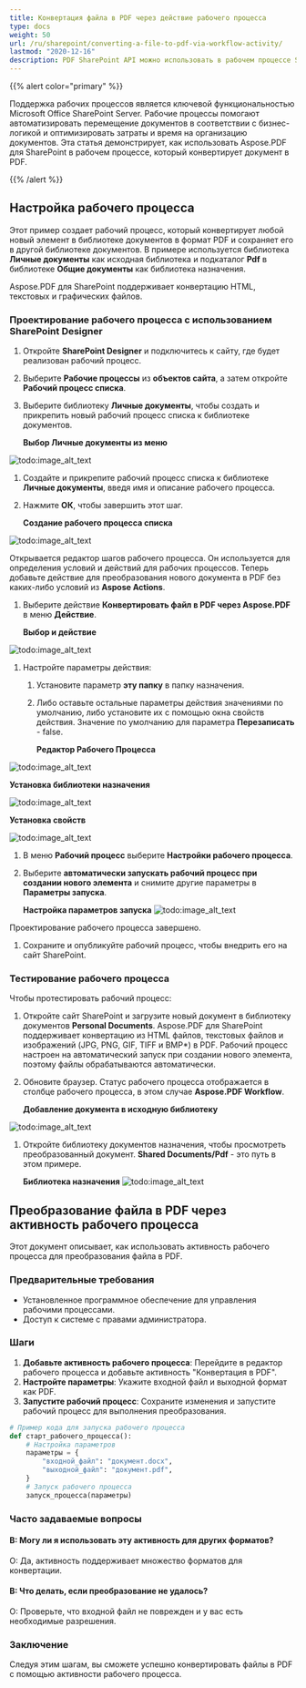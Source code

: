 ```yaml
---
title: Конвертация файла в PDF через действие рабочего процесса
type: docs
weight: 50
url: /ru/sharepoint/converting-a-file-to-pdf-via-workflow-activity/
lastmod: "2020-12-16"
description: PDF SharePoint API можно использовать в рабочем процессе SharePoint для конвертации документа в PDF.
---
```


{{% alert color="primary" %}}

Поддержка рабочих процессов является ключевой функциональностью Microsoft Office SharePoint Server. Рабочие процессы помогают автоматизировать перемещение документов в соответствии с бизнес-логикой и оптимизировать затраты и время на организацию документов. Эта статья демонстрирует, как использовать Aspose.PDF для SharePoint в рабочем процессе, который конвертирует документ в PDF.

{{% /alert %}}
## **Настройка рабочего процесса**

Этот пример создает рабочий процесс, который конвертирует любой новый элемент в библиотеке документов в формат PDF и сохраняет его в другой библиотеке документов. В примере используется библиотека **Личные документы** как исходная библиотека и подкаталог **Pdf** в библиотеке **Общие документы** как библиотека назначения.

Aspose.PDF для SharePoint поддерживает конвертацию HTML, текстовых и графических файлов.

### **Проектирование рабочего процесса с использованием SharePoint Designer**

1. Откройте **SharePoint Designer** и подключитесь к сайту, где будет реализован рабочий процесс.
1. Выберите **Рабочие процессы** из **объектов сайта**, а затем откройте **Рабочий процесс списка**.
1. Выберите библиотеку **Личные документы**, чтобы создать и прикрепить новый рабочий процесс списка к библиотеке документов.

   **Выбор Личные документы из меню**

![todo:image_alt_text](converting-a-file-to-pdf-via-workflow-activity_1.png)

1. Создайте и прикрепите рабочий процесс списка к библиотеке **Личные документы**, введя имя и описание рабочего процесса.
1. Нажмите **ОК**, чтобы завершить этот шаг.

   **Создание рабочего процесса списка**

![todo:image_alt_text](converting-a-file-to-pdf-via-workflow-activity_2.png)

Открывается редактор шагов рабочего процесса. Он используется для определения условий и действий для рабочих процессов. Теперь добавьте действие для преобразования нового документа в PDF без каких-либо условий из **Aspose Actions**.
1. Выберите действие **Конвертировать файл в PDF через Aspose.PDF** в меню **Действие**.

   **Выбор и действие**

![todo:image_alt_text](converting-a-file-to-pdf-via-workflow-activity_3.png)

1. Настройте параметры действия:
   1. Установите параметр **эту папку** в папку назначения.
   1. Либо оставьте остальные параметры действия значениями по умолчанию, либо установите их с помощью окна свойств действия. Значение по умолчанию для параметра **Перезаписать** - false.

      **Редактор Рабочего Процесса**

![todo:image_alt_text](converting-a-file-to-pdf-via-workflow-activity_4.png)

**Установка библиотеки назначения**

![todo:image_alt_text](converting-a-file-to-pdf-via-workflow-activity_5.png)

**Установка свойств**

![todo:image_alt_text](converting-a-file-to-pdf-via-workflow-activity_6.png)

1. В меню **Рабочий процесс** выберите **Настройки рабочего процесса**.
1. Выберите **автоматически запускать рабочий процесс при создании нового элемента** и снимите другие параметры в **Параметры запуска**.

   **Настройка параметров запуска**
![todo:image_alt_text](converting-a-file-to-pdf-via-workflow-activity_7.png)

Проектирование рабочего процесса завершено.

1. Сохраните и опубликуйте рабочий процесс, чтобы внедрить его на сайт SharePoint.

### **Тестирование рабочего процесса**

Чтобы протестировать рабочий процесс:

1. Откройте сайт SharePoint и загрузите новый документ в библиотеку документов **Personal Documents**.
   Aspose.PDF для SharePoint поддерживает конвертацию из HTML файлов, текстовых файлов и изображений (JPG, PNG, GIF, TIFF и BMP*) в PDF. Рабочий процесс настроен на автоматический запуск при создании нового элемента, поэтому файлы обрабатываются автоматически.
1. Обновите браузер.
   Статус рабочего процесса отображается в столбце рабочего процесса, в этом случае **Aspose.PDF Workflow**.

   **Добавление документа в исходную библиотеку**

![todo:image_alt_text](converting-a-file-to-pdf-via-workflow-activity_8.png)

1. Откройте библиотеку документов назначения, чтобы просмотреть преобразованный документ. **Shared Documents/Pdf** - это путь в этом примере.

   **Библиотека назначения**
![todo:image_alt_text](converting-a-file-to-pdf-via-workflow-activity_9.png)

## Преобразование файла в PDF через активность рабочего процесса

Этот документ описывает, как использовать активность рабочего процесса для преобразования файла в PDF. 

### Предварительные требования

- Установленное программное обеспечение для управления рабочими процессами.
- Доступ к системе с правами администратора.

### Шаги

1. **Добавьте активность рабочего процесса**: Перейдите в редактор рабочего процесса и добавьте активность "Конвертация в PDF".
2. **Настройте параметры**: Укажите входной файл и выходной формат как PDF.
3. **Запустите рабочий процесс**: Сохраните изменения и запустите рабочий процесс для выполнения преобразования.

```python
# Пример кода для запуска рабочего процесса
def старт_рабочего_процесса():
    # Настройка параметров
    параметры = {
        "входной_файл": "документ.docx",
        "выходной_файл": "документ.pdf",
    }
    # Запуск рабочего процесса
    запуск_процесса(параметры)
```

### Часто задаваемые вопросы

#### В: Могу ли я использовать эту активность для других форматов?

О: Да, активность поддерживает множество форматов для конвертации.

#### В: Что делать, если преобразование не удалось?

О: Проверьте, что входной файл не поврежден и у вас есть необходимые разрешения.

### Заключение

Следуя этим шагам, вы сможете успешно конвертировать файлы в PDF с помощью активности рабочего процесса.